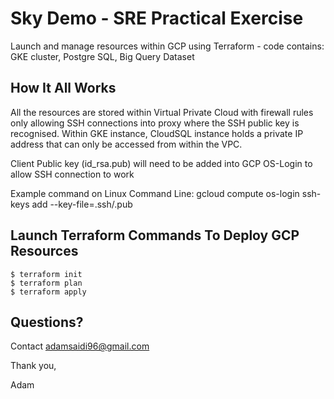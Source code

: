 # Sky Demo - SRE Practical Exercise

Launch and manage resources within GCP using Terraform - code contains: GKE cluster, Postgre SQL, Big Query Dataset

## How It All Works

All the resources are stored within Virtual Private Cloud with firewall rules only allowing SSH connections into proxy where the SSH public key is recognised. Within GKE instance, 
CloudSQL instance holds a private IP address that can only be accessed from within the VPC.

Client Public key (id_rsa.pub) will need to be added into GCP OS-Login to allow SSH connection to work

Example command on Linux Command Line: gcloud compute os-login ssh-keys add  --key-file=<directory>.ssh/<public-facing-ssh-key>.pub

## 

## Launch Terraform Commands To Deploy GCP Resources

```
$ terraform init
$ terraform plan
$ terraform apply
```


## Questions?

Contact adamsaidi96@gmail.com

Thank you,

Adam
